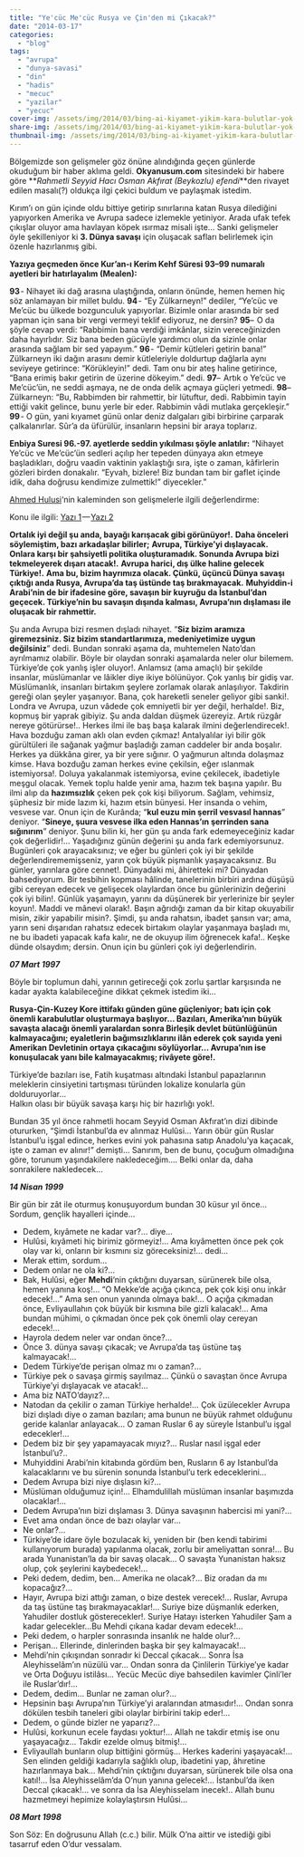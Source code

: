 ```yaml
---
title: "Ye'cüc Me'cüc Rusya ve Çin'den mi Çıkacak?"
date: "2014-03-17"
categories: 
  - "blog"
tags: 
  - "avrupa"
  - "dunya-savasi"
  - "din"
  - "hadis"
  - "mecuc"
  - "yazilar"
  - "yecuc"
cover-img: /assets/img/2014/03/bing-ai-kiyamet-yikim-kara-bulutlar-yok-olus.jpeg
share-img: /assets/img/2014/03/bing-ai-kiyamet-yikim-kara-bulutlar-yok-olus.jpeg
thumbnail-img: /assets/img/2014/03/bing-ai-kiyamet-yikim-kara-bulutlar-yok-olus.jpeg
---
```



Bölgemizde son gelişmeler göz önüne alındığında geçen günlerde okuduğum bir haber aklıma geldi. **Okyanusum.com** sitesindeki bir habere göre **_Rahmetli Seyyid Hacı Osman Akfırat (Beykozlu) efendi_**den rivayet edilen masalı(?) oldukça ilgi çekici buldum ve paylaşmak istedim.

Kırım’ı on gün içinde oldu bittiye getirip sınırlarına katan Rusya dilediğini yapıyorken Amerika ve Avrupa sadece izlemekle yetiniyor. Arada ufak tefek çıkışlar oluyor ama havlayan köpek ısırmaz misali işte… Sanki gelişmeler öyle şekilleniyor ki **3\. Dünya savaşı** için oluşacak safları belirlemek için özenle hazırlanmış gibi.

**Yazıya geçmeden önce Kur’an-ı Kerim Kehf Süresi 93–99 numaralı ayetleri bir hatırlayalım (Mealen):**

**93** - Nihayet iki dağ arasına ulaştığında, onların önünde, hemen hemen hiç söz anlamayan bir millet buldu.
**94** - “Ey Zülkarneyn!” dediler, “Ye’cüc ve Me’cüc bu ülkede bozgunculuk yapıyorlar. Bizimle onlar arasında bir sed yapman için sana bir vergi vermeyi teklif ediyoruz, ne dersin?
**95**–  O da şöyle cevap verdi: “Rabbimin bana verdiği imkânlar, sizin vereceğinizden daha hayırlıdır. Siz bana beden gücüyle yardımcı olun da sizinle onlar arasında sağlam bir sed yapayım.”
**96** - “Demir kütleleri getirin bana!” Zülkarneyn iki dağın arasını demir kütleleriyle doldurtup dağlarla aynı seviyeye getirince: “Körükleyin!” dedi. Tam onu bir ateş haline getirince, “Bana erimiş bakır getirin de üzerine dökeyim.” dedi.
**97**–  Artık o Ye’cüc ve Me’cüc’ün, ne seddi aşmaya, ne de onda delik açmaya güçleri yetmedi.
**98**–  Zülkarneyn: “Bu, Rabbimden bir rahmettir, bir lütuftur, dedi. Rabbimin tayin ettiği vakit gelince, bunu yerle bir eder. Rabbimin vâdi mutlaka gerçekleşir.”
**99** - O gün, yani kıyamet günü onlar deniz dalgaları gibi birbirine çarparak çalkalanırlar. Sûr’a da üfürülür, insanların hepsini bir araya toplarız.

**Enbiya Suresi 96.-97. ayetlerde seddin yıkılması şöyle anlatılır:** “Nihayet Ye’cüc ve Me’cüc’ün sedleri açılıp her tepeden dünyaya akın etmeye başladıkları, doğru vaadin vaktinin yaklaştığı sıra, işte o zaman, kâfirlerin gözleri birden donakalır. “Eyvah, bizlere! Biz bundan tam bir gaflet içinde idik, daha doğrusu kendimize zulmettik!” diyecekler.”

[Ahmed Hulusi](http://twitter.com/AhmedHulusi)‘nin kaleminden son gelişmelerle ilgili değerlendirme:

Konu ile ilgili: [Yazı 1](http://okyanusum.com/haber/rusyadan-bir-iddia/) — [Yazı 2](http://okyanusum.com/ah/yazilar/hatirlamakta-fayda-var/)

**Ortalık iyi değil şu anda, bayağı karışacak gibi görünüyor!.**
**Daha önceleri söylemiştim, bazı arkadaşlar bilirler;**
**Avrupa, Türkiye’yi dışlayacak. Onlara karşı bir şahsiyetli politika oluşturamadık. Sonunda Avrupa bizi tekmeleyerek dışarı atacak!.**
**Avrupa harici, dış ülke haline gelecek Türkiye!.**
**Ama bu, bizim hayrımıza olacak. Çünkü, üçüncü Dünya savaşı çıktığı anda Rusya, Avrupa’da taş üstünde taş bırakmayacak.**
**Muhyiddin-i Arabi’nin de bir ifadesine göre, savaşın bir kuyruğu da İstanbul’dan geçecek. Türkiye’nin bu savaşın dışında kalması, Avrupa’nın dışlaması ile oluşacak bir rahmettir.**

Şu anda Avrupa bizi resmen dışladı nihayet. “**Siz bizim aramıza giremezsiniz. Siz bizim standartlarımıza, medeniyetimize uygun değilsiniz**” dedi.
Bundan sonraki aşama da, muhtemelen Nato’dan ayrılmamız olabilir. Böyle bir olaydan sonraki aşamalarda neler olur bilemem.
Türkiye’de çok yanlış işler oluyor!. Anlamsız (ama amaçlı) bir şekilde insanlar, müslümanlar ve lâikler diye ikiye bölünüyor. Çok yanlış bir gidiş var.
Müslümanlık, insanları birtakım şeylere zorlamak olarak anlaşılıyor.
Takdirin gereği olan şeyler yaşanıyor. Bana, çok hareketli seneler geliyor gibi sanki!.
Londra ve Avrupa, uzun vâdede çok emniyetli bir yer değil, herhalde!.
Biz, kopmuş bir yaprak gibiyiz. Şu anda daldan düşmek üzereyiz. Artık rüzgâr nereye götürürse!..
Herkes ilmi ile baş başa kalarak ilmini değerlendirecek!.
Hava bozduğu zaman aklı olan evden çıkmaz!
Antalyalılar iyi bilir gök gürültüleri ile sağanak yağmur başladığı zaman caddeler bir anda boşalır. Herkes ya dükkâna girer, ya bir yere sığınır. O yağmurun altında dolaşmaz kimse.
Hava bozduğu zaman herkes evine çekilsin, eğer ıslanmak istemiyorsa!. Doluya yakalanmak istemiyorsa, evine çekilecek, ibadetiyle meşgul olacak.
Yemek toplu halde yenir ama, hazım tek başına yapılır.
Bu ilmi alıp da **hazımsızlık** çeken pek çok kişi biliyorum.
Sağlam, vehimsiz, şüphesiz bir mide lazım ki, hazım etsin bünyesi.
Her insanda o vehim, vesvese var. Onun için de Kurânda;
“**kul euzu min şerril vesvasıl hannas**” deniyor.
“**Sineye, şuura vesvese ilka eden Hannas’ın şerrinden sana sığınırım**” deniyor.
Şunu bilin ki, her gün şu anda fark edemeyeceğiniz kadar çok değerlidir!… Yaşadığınız günün değerini şu anda fark edemiyorsunuz.
Bugünleri çok arayacaksınız; ve eğer bu günleri çok iyi bir şekilde değerlendirememişseniz, yarın çok büyük pişmanlık yaşayacaksınız. Bu günler, yarınlara göre cennet!.
Dünyadaki mi, âhiretteki mi?
Dünyadan bahsediyorum.
Bir tesbihin kopması hâlinde, tanelerinin birbiri ardına düşüşü gibi cereyan edecek ve gelişecek olaylardan önce bu günlerinizin değerini çok iyi bilin!.
Günlük yaşamayın, yarını da düşünerek bir yerlerinize bir şeyler koyun!. Maddi ve mânevi olarak!.
Başın ağrıdığı zaman da bir kitap okuyabilir misin, zikir yapabilir misin?.
Şimdi, şu anda rahatsın, ibadet şansın var; ama, yarın seni dışarıdan rahatsız edecek birtakım olaylar yaşanmaya başladı mı, ne bu ibadeti yapacak kafa kalır, ne de okuyup ilim öğrenecek kafa!..
Keşke dünde olsaydım; dersin.
Onun için bu günleri çok iyi değerlendirin.

_**07 Mart 1997**_

Böyle bir toplumun dahi, yarının getireceği çok zorlu şartlar karşısında ne kadar ayakta kalabileceğine dikkat çekmek istedim iki…

**Rusya-Çin-Kuzey Kore ittifakı günden güne güçleniyor; batı için çok önemli karabulutlar oluşturmaya başlıyor… Bazıları, Amerika’nın büyük savaşta alacağı önemli yaralardan sonra Birleşik devlet bütünlüğünün kalmayacağını; eyaletlerin bağımsızlıklarını ilân ederek çok sayıda yeni Amerikan Devletinin ortaya çıkacağını söylüyorlar… Avrupa’nın ise konuşulacak yanı bile kalmayacakmış; rivâyete göre!.**

Türkiye’de bazıları ise, Fatih kuşatması altındaki İstanbul papazlarının meleklerin cinsiyetini tartışması türünden lokalize konularla gün dolduruyorlar…  
Halkın olası bir büyük savaşa karşı hiç bir hazırlığı yok!.

Bundan 35 yıl önce rahmetli hocam Seyyid Osman Akfırat’ın dizi dibinde otururken, “Şimdi İstanbul’da ev alınmaz Hulûsi… Yarın öbür gün Ruslar İstanbul’u işgal edince, herkes evini yok pahasına satıp Anadolu’ya kaçacak, işte o zaman ev alınır!” demişti… Sanırım, ben de bunu, çocuğum olmadığına göre, torunum yaşındakilere nakledeceğim…. Belki onlar da, daha sonrakilere nakledecek…

_**14 Nisan 1999**_

Bir gün bir zât ile oturmuş konuşuyordum bundan 30 küsur yıl önce…
Sordum, gençlik hayalleri içinde…

- Dedem, kıyâmete ne kadar var?… diye…
- Hulûsi, kıyâmeti hiç birimiz görmeyiz!… Ama kıyâmetten önce pek çok olay var ki, onların bir kısmını siz göreceksiniz!… dedi…
- Merak ettim, sordum…
- Dedem onlar ne ola ki?…
- Bak, Hulûsi, eğer **Mehdi**‘nin çıktığını duyarsan, sürünerek bile olsa, hemen yanına koş!… “O Mekke’de açığa çıkınca, pek çok kişi onu inkâr edecek!…” Ama sen onun yanında olmaya bak!… O açığa çıkmadan önce, Evliyaullahın çok büyük bir kısmına bile gizli kalacak!… Ama bundan mühimi, o çıkmadan önce pek çok önemli olay cereyan edecek!…
- Hayrola dedem neler var ondan önce?…
- Önce 3. dünya savaşı çıkacak; ve Avrupa’da taş üstüne taş kalmayacak!…
- Dedem Türkiye’de perişan olmaz mı o zaman?…
- Türkiye pek o savaşa girmiş sayılmaz… Çünkü o savaştan önce Avrupa Türkiye’yi dışlayacak ve atacak!…
- Ama biz NATO’dayız?…
- Natodan da çekilir o zaman Türkiye herhalde!… Çok üzülecekler Avrupa bizi dışladı diye o zaman bazıları; ama bunun ne büyük rahmet olduğunu geride kalanlar anlayacak… O zaman Ruslar 6 ay süreyle İstanbul’u işgal edecekler!…
- Dedem biz bir şey yapamayacak mıyız?… Ruslar nasıl işgal eder İstanbul’u?..
- Muhyiddini Arabi’nin kitabında gördüm ben, Rusların 6 ay Istanbul’da kalacaklarını ve bu sürenin sonunda İstanbul’u terk edeceklerini…
- Dedem Avrupa bizi niye dışlasın ki?…
- Müslüman olduğumuz için!… Elhamdulillah müslüman insanlar başımızda olacaklar!…
- Dedem Avrupa’nın bizi dışlaması 3. Dünya savaşının habercisi mi yani?…
- Evet ama ondan önce de bazı olaylar var…
- Ne onlar?…
- Türkiye’de idare öyle bozulacak ki, yeniden bir (ben kendi tabirimi kullanıyorum burada) yapılanma olacak, zorlu bir ameliyattan sonra!… Bu arada Yunanistan’la da bir savaş olacak… O savaşta Yunanistan haksız olup, çok şeylerini kaybedecek!…
- Peki dedem, dedim, ben… Amerika ne olacak?… Biz oradan da mı kopacağız?…
- Hayır, Avrupa bizi attığı zaman, o bize destek verecek!… Ruslar, Avrupa da taş üstüne taş bırakmayacaklar!… Suriye bize düşmanlık ederken, Yahudiler dostluk gösterecekler!. Suriye Hatayı isterken Yahudiler Şam a kadar gelecekler…Bu Mehdi çıkana kadar devam edecek!…
- Peki dedem, o harpler sonrasında insanlık ne halde olur?…
- Perişan… Ellerinde, dinlerinden başka bir şey kalmayacak!…
- Mehdi’nin çıkışından sonradır ki Deccal çıkacak… Sonra İsa Aleyhisselâm’ın nüzülü var… Ondan sonra da Çinlilerin Türkiye’ye kadar ve Orta Doğuyu istilâsı… Yecüc Mecüc diye bahsedilen kavimler Çinli’ler ile Ruslar’dır!…
- Dedem, dedim… Bunlar ne zaman olur?…
- Hepsinin başı Avrupa’nın Türkiye’yi aralarından atmasıdır!… Ondan sonra dökülen tesbih taneleri gibi olaylar birbirini takip eder!…
- Dedem, o günde bizler ne yaparız?…
- Hulûsi, korkunun ecele faydası yoktur!… Allah ne takdir etmiş ise onu yaşayacağız… Takdir ezelde olmuş bitmiş!…
- Evliyaullah bunların olup bittiğini görmüş… Herkes kaderini yaşayacak!… Sen elinden geldiği kadarıyla sağlıklı olup, ibadetini yap, âhıretine hazırlanmaya bak… Mehdi’nin çıktığını duyarsan, sürünerek bile olsa ona katıl!… İsa Aleyhisselâm’da O’nun yanına gelecek!… İstanbul’da iken Deccal çıkacak!… ve sonra da İsa Aleyhisselam inecek!.. Allah bunu hazmetmeyi hepimize kolaylaştırsın Hulûsi…

_**08 Mart 1998**_

Son Söz: En doğrusunu Allah (c.c.) bilir. Mülk O’na aittir ve istediği gibi tasarruf eden O’dur vessalam.

